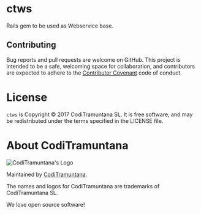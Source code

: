 # ctws

Rails gem to be used as Webservice base.

## Contributing

Bug reports and pull requests are welcome on GitHub. This project is intended to be a safe, welcoming space for collaboration, and contributors are expected to adhere to the [Contributor Covenant](http://contributor-covenant.org) code of conduct.


# License

`ctws` is Copyright © 2017 CodiTramuntana SL. It is free software, and may be redistributed under the terms specified in the LICENSE file.

# About CodiTramuntana

![CodiTramuntana's Logo](https://avatars0.githubusercontent.com/u/27996979?v=3&u=b0256e23ae7b2f237e3d1b5f2b2abdfe3092b24c&s=400)

Maintained by [CodiTramuntana](http://www.coditramuntana.com).

The names and logos for CodiTramuntana are trademarks of CodiTramuntana SL.

We love open source software!

